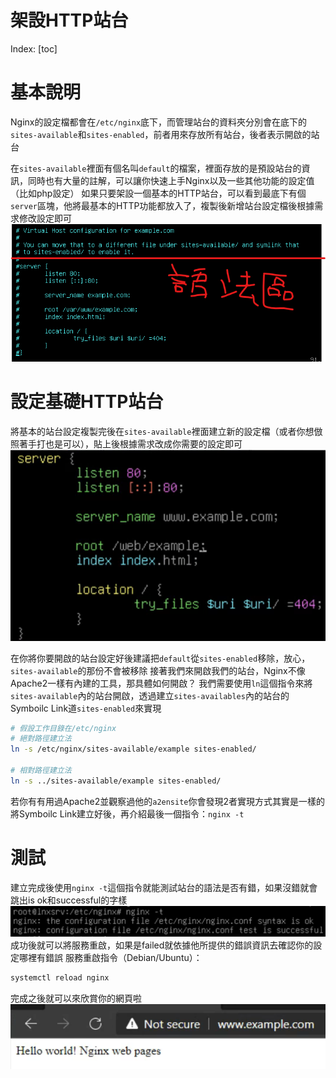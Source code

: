 # 架設HTTP站台

Index:
[toc]

# 基本說明
Nginx的設定檔都會在`/etc/nginx`底下，而管理站台的資料夾分別會在底下的`sites-available`和`sites-enabled`，前者用來存放所有站台，後者表示開啟的站台

在`sites-available`裡面有個名叫`default`的檔案，裡面存放的是預設站台的資訊，同時也有大量的註解，可以讓你快速上手Nginx以及一些其他功能的設定值（比如php設定）
如果只要架設一個基本的HTTP站台，可以看到最底下有個`server`區塊，他將最基本的HTTP功能都放入了，複製後新增站台設定檔後根據需求修改設定即可![](../Picture/basic_site.png)

# 設定基礎HTTP站台
將基本的站台設定複製完後在`sites-available`裡面建立新的設定檔（或者你想倣照著手打也是可以），貼上後根據需求改成你需要的設定即可![](../Picture/basic_site_setting.png)

在你將你要開啟的站台設定好後建議把`default`從`sites-enabled`移除，放心，`sites-available`的那份不會被移除
接著我們來開啟我們的站台，Nginx不像Apache2一樣有內建的工具，那具體如何開啟？
我們需要使用`ln`這個指令來將`sites-available`內的站台開啟，透過建立`sites-availables`內的站台的Symboilc Link道`sites-enabled`來實現
```bash
# 假設工作目錄在/etc/nginx
# 絕對路徑建立法
ln -s /etc/nginx/sites-available/example sites-enabled/

# 相對路徑建立法
ln -s ../sites-available/example sites-enabled/
```
若你有有用過Apache2並觀察過他的`a2ensite`你會發現2者實現方式其實是一樣的
將Symboilc Link建立好後，再介紹最後一個指令：`nginx -t`

# 測試
建立完成後使用`nginx -t`這個指令就能測試站台的語法是否有錯，如果沒錯就會跳出is ok和successful的字樣![](../Picture/nginx_setting_successful.png)
成功後就可以將服務重啟，如果是failed就依據他所提供的錯誤資訊去確認你的設定哪裡有錯誤
服務重啟指令（Debian/Ubuntu）：
```bash
systemctl reload nginx
```
完成之後就可以來欣賞你的網頁啦![](..//Picture/HTTP_page.png)
